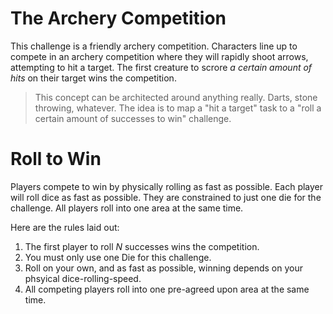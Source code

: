 # The Archery Competition

This challenge is a friendly archery competition. Characters line up to compete in an archery competition where they will rapidly shoot arrows, attempting to hit a target. The first creature to scrore *a certain amount of hits* on their target wins the competition.

> This concept can be architected around anything really. Darts, stone throwing, whatever. The idea is to map a "hit a target" task to a "roll a certain amount of successes to win" challenge.

# Roll to Win

Players compete to win by physically rolling as fast as possible. Each player will roll dice as fast as possible. They are constrained to just one die for the challenge. All players roll into one area at the same time. 

Here are the rules laid out:
1. The first player to roll $N$ successes wins the competition.
2. You must only use one Die for this challenge.
3. Roll on your own, and as fast as possible, winning depends on your phsyical dice-rolling-speed.
4. All competing players roll into one pre-agreed upon area at the same time.